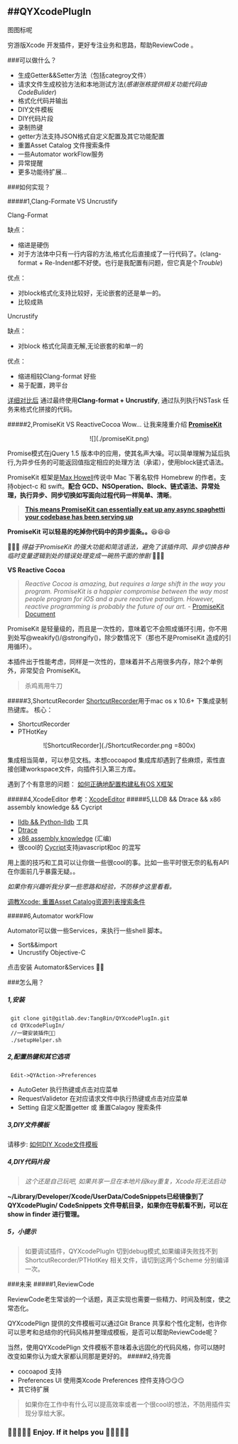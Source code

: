 ##QYXcodePlugIn
---
图图标呢

穷游版Xcode 开发插件，更好专注业务和思路，帮助ReviewCode 。

###可以做什么？

 - 生成Getter&&Setter方法（包括categroy文件）
 - 请求文件生成校验方法和本地测试方法(*感谢张栋提供相关功能代码由CodeBulider*)
 - 格式化代码并输出
 - DIY文件模板
 - DIY代码片段
 - 录制热键
 - getter方法支持JSON格式自定义配置及其它功能配置
 - 重置Asset Catalog 文件搜索条件
 - 一些Automator workFlow服务
 - 异常提醒
 - 更多功能待扩展...
 
###如何实现？

#####1,Clang-Formate VS Uncrustify

Clang-Format

缺点：

- 缩进是硬伤
- 对于方法体中只有一行内容的方法,格式化后直接成了一行代码了。(clang-format + Re-Indent都不好使。也行是我配置有问题，但它真是个*Trouble*)

优点：

- 对block格式化支持比较好，无论嵌套的还是单一的。
- 比较成熟
 
Uncrustify

缺点：

-  对block 格式化简直无解,无论嵌套的和单一的

优点：

 - 缩进相较Clang-format 好些
 - 易于配置，跨平台
 
 [详细对比后](./cfVSUncrustify/clangFormatAnduncrustify.md)
   通过最终使用**Clang-format + Uncrustify**, 通过队列执行NSTask 任务来格式化拼接的代码。

#####2,PromiseKit VS ReactiveCocoa
   Wow... 让我来隆重介绍 **[PromiseKit](http://promisekit.org/)**
   <div align='center'>
   ![](./promiseKit.png)
   </div>
  
  Promise模式在jQuery 1.5 版本中的应用，使其名声大噪。可以简单理解为延后执行,为异步任务的可能返回值指定相应的处理方法（承诺），使用block链式语法。
  
  PromiseKit 框架是[Max Howell](https://twitter.com/mxcl)传说中 Mac 下著名软件 Homebrew 的作者。支持object-c 和 swift。**配合 GCD、NSOperation、Block、链式语法、异常处理，执行异步、同步切换如写面向过程代码一样简单、清晰**。
  >[**This means PromiseKit can essentially eat up any async spaghetti your codebase has been serving up**](https://medium.com/the-traveled-ios-developers-guide/making-promises-417f13da901f#.iu9rmti1g) 
  
  **PromiseKit 可以轻易的吃掉你代码中的异步面条。。**😆😆😆
  
  🎉🎉🎉 *得益于PromiseKit 的强大功能和简洁语法，避免了该插件同、异步切换各种临时变量逻辑到处的错误处理变成一碗热干面的惨剧* 🍻🍻🍻
  


**VS   Reactive Cocoa**

  > *Reactive Cocoa is amazing, but requires a large shift in the way you program. PromiseKit is a happier compromise between the way most people program for iOS and a pure reactive paradigm. However, reactive programming is probably the future of our art.* - [PromiseKit Document](http://promisekit.org/appendix/)
 
PromiseKit 是轻量级的，而且是一次性的，意味着它不会照成循环引用，你不用到处写@weakify()/@strongify()，除少数情况下（那也不是PromiseKit 造成的引用循环）。

本插件出于性能考虑，同样是一次性的，意味着并不占用很多内存，除2个单例外，非常契合 PromiseKit。
> 杀鸡焉用牛刀
    
#####3,ShortcutRecorder
[ShortcutRecorder](https://github.com/Kentzo/ShortcutRecorder)用于mac os x 10.6+ 下集成录制热键库。
核心：

 - ShortcutRecorder
 - PTHotKey
 
 
  <div align='center'>
   ![ShortcutRecorder](./ShortcutRecorder.png =800x)
  </div>

 集成相当简单，可以参见文档。本想cocoapod 集成库却遇到了些麻烦，索性直接创建workspace文件，向插件引入第三方库。
 
 遇到了个有意思的问题：
 [如何正确地配置构建私有OS X框架](http://jaanus.com/how-to-correcty-configure-building-private-slash-embeddable-os-x-frameworks/)
 
#####4,XcodeEditor
  参考：[XcodeEditor](https://github.com/appsquickly/XcodeEditor)
#####5,LLDB && Dtrace && x86 assembly knowledge && Cycript
 - [lldb && Python-lldb](http://www.raywenderlich.com/?s=lldb) 工具
 - [Dtrace](https://www.objc.io/issues/19-debugging/dtrace/)
 - [x86 assembly knowledge](https://www.mikeash.com/pyblog/friday-qa-2011-12-16-disassembling-the-assembly-part-1.html) (汇编)
 - 很cool的 [Cycript](http://www.cycript.org/)支持javascript和oc 的混写
 
 用上面的技巧和工具可以让你做一些很cool的事。比如一些平时很无奈的私有API 在你面前几乎暴露无疑。。
 
 *如果你有兴趣听我分享一些思路和经验，不防移步这里看看。*
 
 [调教Xcode: 重置Asset Catalog资源列表搜索条件](./clearCalagoy/modifiedXcode.md)

#####6,Automator workFlow

Automator可以做一些Services，来执行一些shell 脚本。
 
 - Sort&&import
 - Uncrustify Objective-C
 
 点击安装 Automator&Services 🍻🍻
 

###怎么用？

##### 1,安装

	 git clone git@gitlab.dev:TangBin/QYXcodePlugIn.git
	 cd QYXcodePlugIn/
	 //一键安装插件🍻🍻
	 ./setupHelper.sh
	 
##### 2,配置热键和其它选项
     
	 Edit->QYAction->Preferences

 - AutoGeter 执行热键或点击对应菜单
 - RequestValidetor 在对应请求文件中执行热键或点击对应菜单
 - Setting 自定义配置getter 或 重置Calagoy 搜索条件
 
##### 3,DIY文件模板
  请移步:
  [如何DIY Xcode文件模板](./fileTemplte/creatFileTemplte.md)
   
##### 4,DIY代码片段

 > *这个还是自己玩吧, 如果共享一旦在本地片段key重复，Xcode将无法启动*
  
  **~/Library/Developer/Xcode/UserData/CodeSnippets已经镜像到了QYXcodePlugin/ CodeSnippets 文件导航目录，如果你在导航看不到，可以在show in finder 进行管理。**
  
##### 5，小提示
> 如要调试插件，QYXcodePlugIn 切到debug模式,如果编译失败找不到ShortcutRecorder/PTHotKey 相关文件，请切到这两个Scheme 分别编译一次。  

###未来
#####1,ReviewCode

   ReviewCode老生常谈的一个话题，真正实现也需要一些精力、时间及制度，使之常态化。
   
   QYXcodePlign 提供的文件模板可以通过Git Brance 共享和个性化定制，也许你可以思考和总结你的代码风格并整理成模板，是否可以帮助ReviewCode呢？
   
   当然，使用QYXcodePlign 文件模板不意味着永远固化的代码风格，你可以随时改变如果你认为或大家都认同那是更好的。
#####2,待完善
  
  - cocoapod 支持
  - Preferences UI 使用类Xcode  Preferences 控件支持😏😏😏
  - 其它待扩展
  >如果你在工作中有什么可以提高效率或者一个很cool的想法，不防用插件实现分享给大家。
  
  
### 🍻🍻🍻🍻🍻  Enjoy. If it helps you  🎉🎉🎉🎉🎉
